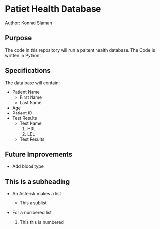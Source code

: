 # Patiet Health Database

Author: Konrad Slaman

## Purpose
The code in this repository will run a paitent
health database.
The Code is written in Python.

## Specifications
The data base will contain:
* Patient Name
	+ First Name
	+ Last Name
* Age
* Patient ID
* Test Results
	* Test Name
		1. HDL
		2. LDL
	* Test Results
	
## Future Improvements
* Add blood type








## This is a subheading  
* An Asterisk makes a list  
	+ This a sublist  

* For a numbered list
	1. This this is numbered
